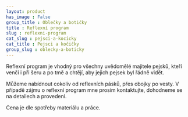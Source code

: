 ```yaml
---
layout: product
has_image : False
group_title : Oblečky a botičky
title : Reflexní program
slug : reflexni-program
cat_slug : pejsci-a-kocicky
cat_title : Pejsci a kočičky
group_slug : oblecky-a-boticky
---
```


Reflexní program je vhodný pro všechny uvědomělé majitele pejsků, kteří venčí i při šeru a po tmě a chtějí, aby jejich pejsek byl řádně vidět.

Můžeme nabídnout cokoliv od reflexních pásků, přes obojky po vesty. V případě zájmu o reflexní program mne prosím kontaktujte, dohodneme se na detailech a provedení.

Cena je dle spotřeby materiálu a práce.

